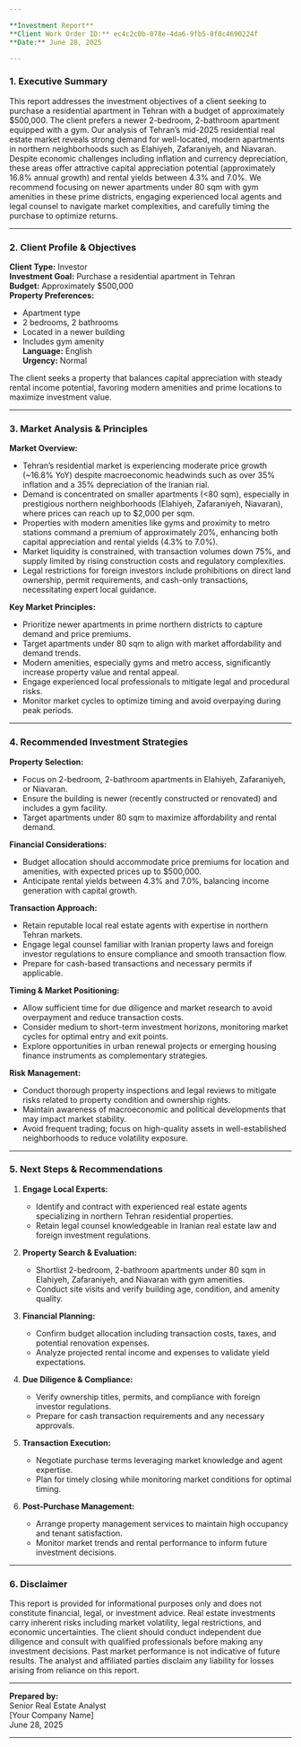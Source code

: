 ```yaml
---

**Investment Report**  
**Client Work Order ID:** ec4c2c0b-078e-4da6-9fb5-8f8c4690224f  
**Date:** June 28, 2025

---
```


### 1. Executive Summary

This report addresses the investment objectives of a client seeking to purchase a residential apartment in Tehran with a budget of approximately $500,000. The client prefers a newer 2-bedroom, 2-bathroom apartment equipped with a gym. Our analysis of Tehran’s mid-2025 residential real estate market reveals strong demand for well-located, modern apartments in northern neighborhoods such as Elahiyeh, Zafaraniyeh, and Niavaran. Despite economic challenges including inflation and currency depreciation, these areas offer attractive capital appreciation potential (approximately 16.8% annual growth) and rental yields between 4.3% and 7.0%. We recommend focusing on newer apartments under 80 sqm with gym amenities in these prime districts, engaging experienced local agents and legal counsel to navigate market complexities, and carefully timing the purchase to optimize returns.

---

### 2. Client Profile & Objectives

**Client Type:** Investor  
**Investment Goal:** Purchase a residential apartment in Tehran  
**Budget:** Approximately $500,000  
**Property Preferences:**  
- Apartment type  
- 2 bedrooms, 2 bathrooms  
- Located in a newer building  
- Includes gym amenity  
**Language:** English  
**Urgency:** Normal  

The client seeks a property that balances capital appreciation with steady rental income potential, favoring modern amenities and prime locations to maximize investment value.

---

### 3. Market Analysis & Principles

**Market Overview:**  
- Tehran’s residential market is experiencing moderate price growth (~16.8% YoY) despite macroeconomic headwinds such as over 35% inflation and a 35% depreciation of the Iranian rial.  
- Demand is concentrated on smaller apartments (<80 sqm), especially in prestigious northern neighborhoods (Elahiyeh, Zafaraniyeh, Niavaran), where prices can reach up to $2,000 per sqm.  
- Properties with modern amenities like gyms and proximity to metro stations command a premium of approximately 20%, enhancing both capital appreciation and rental yields (4.3% to 7.0%).  
- Market liquidity is constrained, with transaction volumes down 75%, and supply limited by rising construction costs and regulatory complexities.  
- Legal restrictions for foreign investors include prohibitions on direct land ownership, permit requirements, and cash-only transactions, necessitating expert local guidance.  

**Key Market Principles:**  
- Prioritize newer apartments in prime northern districts to capture demand and price premiums.  
- Target apartments under 80 sqm to align with market affordability and demand trends.  
- Modern amenities, especially gyms and metro access, significantly increase property value and rental appeal.  
- Engage experienced local professionals to mitigate legal and procedural risks.  
- Monitor market cycles to optimize timing and avoid overpaying during peak periods.  

---

### 4. Recommended Investment Strategies

**Property Selection:**  
- Focus on 2-bedroom, 2-bathroom apartments in Elahiyeh, Zafaraniyeh, or Niavaran.  
- Ensure the building is newer (recently constructed or renovated) and includes a gym facility.  
- Target apartments under 80 sqm to maximize affordability and rental demand.  

**Financial Considerations:**  
- Budget allocation should accommodate price premiums for location and amenities, with expected prices up to $500,000.  
- Anticipate rental yields between 4.3% and 7.0%, balancing income generation with capital growth.  

**Transaction Approach:**  
- Retain reputable local real estate agents with expertise in northern Tehran markets.  
- Engage legal counsel familiar with Iranian property laws and foreign investor regulations to ensure compliance and smooth transaction flow.  
- Prepare for cash-based transactions and necessary permits if applicable.  

**Timing & Market Positioning:**  
- Allow sufficient time for due diligence and market research to avoid overpayment and reduce transaction costs.  
- Consider medium to short-term investment horizons, monitoring market cycles for optimal entry and exit points.  
- Explore opportunities in urban renewal projects or emerging housing finance instruments as complementary strategies.  

**Risk Management:**  
- Conduct thorough property inspections and legal reviews to mitigate risks related to property condition and ownership rights.  
- Maintain awareness of macroeconomic and political developments that may impact market stability.  
- Avoid frequent trading; focus on high-quality assets in well-established neighborhoods to reduce volatility exposure.  

---

### 5. Next Steps & Recommendations

1. **Engage Local Experts:**  
   - Identify and contract with experienced real estate agents specializing in northern Tehran residential properties.  
   - Retain legal counsel knowledgeable in Iranian real estate law and foreign investment regulations.  

2. **Property Search & Evaluation:**  
   - Shortlist 2-bedroom, 2-bathroom apartments under 80 sqm in Elahiyeh, Zafaraniyeh, and Niavaran with gym amenities.  
   - Conduct site visits and verify building age, condition, and amenity quality.  

3. **Financial Planning:**  
   - Confirm budget allocation including transaction costs, taxes, and potential renovation expenses.  
   - Analyze projected rental income and expenses to validate yield expectations.  

4. **Due Diligence & Compliance:**  
   - Verify ownership titles, permits, and compliance with foreign investor regulations.  
   - Prepare for cash transaction requirements and any necessary approvals.  

5. **Transaction Execution:**  
   - Negotiate purchase terms leveraging market knowledge and agent expertise.  
   - Plan for timely closing while monitoring market conditions for optimal timing.  

6. **Post-Purchase Management:**  
   - Arrange property management services to maintain high occupancy and tenant satisfaction.  
   - Monitor market trends and rental performance to inform future investment decisions.  

---

### 6. Disclaimer

This report is provided for informational purposes only and does not constitute financial, legal, or investment advice. Real estate investments carry inherent risks including market volatility, legal restrictions, and economic uncertainties. The client should conduct independent due diligence and consult with qualified professionals before making any investment decisions. Past market performance is not indicative of future results. The analyst and affiliated parties disclaim any liability for losses arising from reliance on this report.

---

**Prepared by:**  
Senior Real Estate Analyst  
[Your Company Name]  
June 28, 2025

---